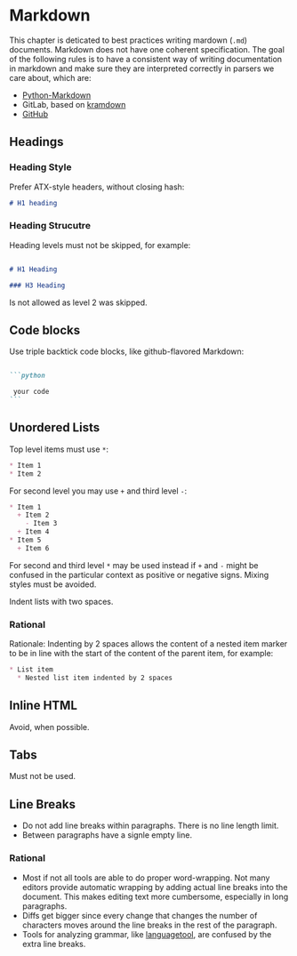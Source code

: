 # Markdown

This chapter is deticated to best practices writing mardown (`.md`) documents. Markdown does not have one coherent specification. The goal of the following rules is to have a consistent way of writing documentation in markdown and make sure they are interpreted correctly in parsers we care about, which are:

 * [Python-Markdown](https://github.com/Python-Markdown/markdown)
 * GitLab, based on [kramdown](https://kramdown.gettalong.org/)
 * [GitHub](https://github.github.com/gfm/)

## Headings


### Heading Style
Prefer ATX-style headers, without closing hash:

```markdown
# H1 heading
```

### Heading Strucutre

Heading levels must not be skipped, for example:

```markdown

# H1 Heading

### H3 Heading
```

Is not allowed as level 2 was skipped.


## Code blocks

Use triple backtick code blocks, like github-flavored Markdown:

````markdown

```python

 your code
```
````

## Unordered Lists

Top level items must use `*`:

```markdown
* Item 1
* Item 2
```

For second level you may use `+` and third level `-`:

```markdown
* Item 1
  + Item 2
    - Item 3
  + Item 4
* Item 5
  + Item 6
```

For second and third level `*` may be used instead if `+` and `-` might be confused in the particular context as positive or negative signs. Mixing styles must be avoided.

Indent lists with two spaces.

### Rational

Rationale: Indenting by 2 spaces allows the content of a nested item marker to be in line with the start of the content of the parent item, for example:

```markdown
* List item
  * Nested list item indented by 2 spaces
```

## Inline HTML

Avoid, when possible.

## Tabs

Must not be used.

## Line Breaks

 * Do not add line breaks within paragraphs. There is no line length limit.
 * Between paragraphs have a signle empty line.

### Rational

 * Most if not all tools are able to do proper word-wrapping. Not many editors provide automatic wrapping by adding actual line breaks into the document. This makes editing text more cumbersome, especially in long paragraphs.
 * Diffs get bigger since every change that changes the number of characters moves around the line breaks in the rest of the paragraph.
 * Tools for analyzing grammar, like [languagetool](https://languagetool.org/), are confused by the extra line breaks.